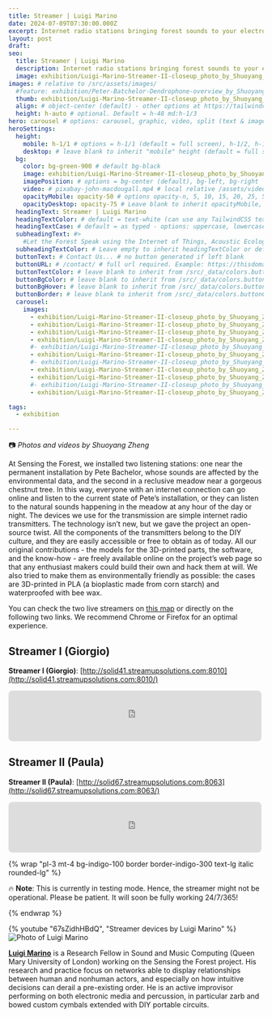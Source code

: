 ```yaml
---
title: Streamer | Luigi Marino
date: 2024-07-09T07:30:00.000Z
excerpt: Internet radio stations bringing forest sounds to your electronic device.
layout: post
draft:
seo:
  title: Streamer | Luigi Marino
  description: Internet radio stations bringing forest sounds to your electronic device.
  image: exhibition/Luigi-Marino-Streamer-II-closeup_photo_by_Shuoyang_Zheng.jpg
images: # relative to /src/assets/images/
  #feature: exhibition/Peter-Batchelor-Dendrophone-overview_by_Shuoyang_Zheng.jpg
  thumb: exhibition/Luigi-Marino-Streamer-II-closeup_photo_by_Shuoyang_Zheng.jpg
  align: # object-center (default) - other options at https://tailwindcss.com/docs/object-position
  height: h-auto # optional. Default = h-48 md:h-1/3
hero: carousel # options: carousel, graphic, video, split (text & image)
heroSettings:
  height:
    mobile: h-1/1 # options = h-1/1 (default = full screen), h-1/2, h-1/3, h-3/4, h-9/10, h-48 (12rem, 192px), h-56 (14rem, 224px), h-64 (16rem, 256px)
    desktop: # leave blank to inherit "mobile" height (default = full screen)
  bg:
    color: bg-green-900 # default bg-black
    image: exhibition/Luigi-Marino-Streamer-II-closeup_photo_by_Shuoyang_Zheng.jpg # relative to /assets/images/
    imagePosition: # options = bg-center (default), bg-left, bg-right
    video: # pixabay-john-macdougall.mp4 # local relative /assets/video/, or full https://... if remote?
    opacityMobile: opacity-50 # options opacity-n, 5, 10, 15, 20, 25, 50, 75, 100 (default)
    opacityDesktop: opacity-75 # Leave blank to inherit opacityMobile, use same options as opacityMobile
  headingText: Streamer | Luigi Marino
  headingTextColor: # default = text-white (can use any TailwindCSS text-[color]-[xxx])
  headingTextCase: # default = as typed - options: uppercase, lowercase, capitalize
  subheadingText: #>
    #Let the Forest Speak using the Internet of Things, Acoustic Ecology and Creative AI<br /><span style="color:grey">AHRC-funded project (2023-25) : AH/X011585/1</span>
  subheadingTextColor: # Leave empty to inherit headingTextColor or default (text-white) or use any text-[color]-[xxx]
  buttonText: # Contact Us... # no button generated if left blank
  buttonURL: # /contact/ # full url required. Example: https://thisdomain.com/somepage/
  buttonTextColor: # leave blank to inherit from /src/_data/colors.buttonCustom or buttonDefault
  buttonBgColor: # leave blank to inherit from /src/_data/colors.buttonCustom.bg or buttonDefault.bg
  buttonBgHover: # leave blank to inherit from /src/_data/colors.buttonCustom.bgHover or buttonDefault.bgHover
  buttonBorder: # leave blank to inherit from /src/_data/colors.buttonCustom.border or buttonDefault.border
  carousel:
    images:
      - exhibition/Luigi-Marino-Streamer-II-closeup_photo_by_Shuoyang_Zheng.jpg
      - exhibition/Luigi-Marino-Streamer-II-closeup_photo_by_Shuoyang_Zheng_1.jpg
      - exhibition/Luigi-Marino-Streamer-II-closeup_photo_by_Shuoyang_Zheng_2.jpg
      - exhibition/Luigi-Marino-Streamer-II-closeup_photo_by_Shuoyang_Zheng_3.jpg
      #- exhibition/Luigi-Marino-Streamer-II-closeup_photo_by_Shuoyang_Zheng_4.jpg
      - exhibition/Luigi-Marino-Streamer-II-closeup_photo_by_Shuoyang_Zheng_5.jpg
      #- exhibition/Luigi-Marino-Streamer-II-closeup_photo_by_Shuoyang_Zheng_6.jpg
      - exhibition/Luigi-Marino-Streamer-II-closeup_photo_by_Shuoyang_Zheng_7.jpg
      - exhibition/Luigi-Marino-Streamer-II-closeup_photo_by_Shuoyang_Zheng_8.jpg
      #- exhibition/Luigi-Marino-Streamer-II-closeup_photo_by_Shuoyang_Zheng_9.jpg
      - exhibition/Luigi-Marino-Streamer-II-closeup_photo_by_Shuoyang_Zheng_10.jpg

tags:
  - exhibition

---
```


:camera: *Photos and videos by Shuoyang Zheng*


At Sensing the Forest, we installed two listening stations: one near the permanent installation by Pete Bachelor, whose sounds are affected by the environmental data, and the second in a reclusive meadow near a gorgeous chestnut tree. In this way, everyone with an internet connection can go online and listen to the current state of Pete’s installation, or they can listen to the natural sounds happening in the meadow at any hour of the day or night. The devices we use for the transmission are simple internet radio transmitters. The technology isn’t new, but we gave the project an open-source twist. All the components of the transmitters belong to the DIY culture, and they are easily accessible or free to obtain as of today. All our original contributions - the models for the 3D-printed parts, the software, and the know-how - are freely available online on the project’s web page so that any enthusiast makers could build their own and hack them at will. We also tried to make them as environmentally friendly as possible: the cases are 3D-printed in PLA (a bioplastic made from corn starch) and waterproofed with bee wax.

You can check the two live streamers on [this map](/listen) or directly on the following two links. We recommend Chrome or Firefox for an optimal experience. 

## Streamer I (Giorgio)

**Streamer I (Giorgio)**: [http://solid41.streamupsolutions.com:8010](http://solid41.streamupsolutions.com:8010/)

<div class="mt-4 mb-4">
<!--Streamup HTML5 Player-->
<iframe width="500" height="100" src="https://players.dedicateware.com/engine/simple_no_artwork.php?soco=%23FFFFFF&stana=%23F39000&bgco=%23151D28&coco=%23FFFFFF&secure=1&host=solid41.streamupsolutions.com&user=ashgavye&port=8010&mount=STF_Soundscape&autoplay=-1" frameborder="0" scrolling="no" style="border-radius: 8px;"></iframe>
<!--Streamup HTML5 Player-->
</div>

## Streamer II (Paula)

**Streamer II (Paula)**: [http://solid67.streamupsolutions.com:8063](http://solid67.streamupsolutions.com:8063/)

<div class="mt-4 mb-4">
<!--Streamup HTML5 Player-->
<iframe width="500" height="100" src="https://players.dedicateware.com/engine/simple_no_artwork.php?soco=%23FFFFFF&stana=%23F39000&bgco=%23151D28&coco=%23FFFFFF&secure=1&host=solid67.streamupsolutions.com&user=upnybwpf&port=8063&mount=STF_Installation&autoplay=-1" frameborder="0" scrolling="no" style="border-radius: 8px;"></iframe>
<!--Streamup HTML5 Player-->
</div> 

{% wrap "pl-3 mt-4 bg-indigo-100 border border-indigo-300 text-lg italic rounded-lg" %}

:fire: **Note**: This is currently in testing mode. Hence, the streamer might not be operational. Please be patient. It will soon be fully working 24/7/365!

{% endwrap %}

<div class="mt-4 mb-4">
{% youtube "67sZidhHBdQ", "Streamer devices by Luigi Marino" %}
</div>


<div class="bg-gray-200 p-4 mt-4">

<img class="h-48 rounded-full mt-2 mr-2 mb-2 float-left " src="/assets/images/authors/luigi-marino.jpg" alt="Photo of Luigi Marino">

<br />

[**Luigi Marino**](http://www.luigimarino.net/) is a Research Fellow in Sound and Music Computing (Queen Mary University of London) working on the Sensing the Forest project. His research and practice focus on networks able to display relationships between human and nonhuman actors, and especially on how intuitive decisions can derail a pre-existing order. He is an active improvisor performing on both electronic media and percussion, in particular zarb and bowed custom cymbals extended with DIY portable circuits.

<br />
<br />


</div>







